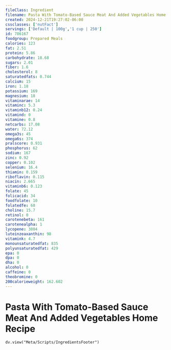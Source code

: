```yaml
---
fileClass: Ingredient
filename: Pasta With Tomato-Based Sauce Meat And Added Vegetables Home Recipe
created: 2024-12-21T19:27:02-06:00
cssclasses: ['nutFact']
servings: ['Default | 100g','1 cup | 250']
id: 786167
foodgroup: Prepared Meals
calories: 123
fat: 2.51
protein: 5.86
carbohydrate: 18.68
sugars: 2.01
fiber: 1.6
cholesterol: 8
saturatedfats: 0.744
calcium: 15
iron: 1.18
potassium: 169
magnesium: 18
vitaminarae: 14
vitaminc: 5.3
vitaminb12: 0.24
vitamind: 0
vitamine: 0.8
netcarbs: 17.08
water: 72.12
omega3s: 45
omega6s: 374
pralscore: 0.931
phosphorus: 62
sodium: 167
zinc: 0.92
copper: 0.102
selenium: 16.4
thiamin: 0.159
riboflavin: 0.115
niacin: 2.665
vitaminb6: 0.123
folate: 45
folicacid: 34
foodfolate: 10
folatedfe: 68
choline: 15.7
retinol: 0
carotenebeta: 161
carotenealpha: 1
lycopene: 3804
luteinzeaxanthin: 98
vitamink: 4.7
monounsaturatedfat: 835
polyunsaturatedfat: 429
epa: 0
dpa: 0
dha: 0
alcohol: 0
caffeine: 0
theobromine: 0
200calorieweight: 162.602
---
```


# Pasta With Tomato-Based Sauce Meat And Added Vegetables Home Recipe

```dataviewjs
dv.view("Meta/Scripts/IngredientsFooter")
```